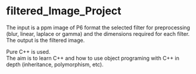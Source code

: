 # filtered_Image_Project

The input is a ppm image of P6 format the selected filter for preprocessing (blur, linear, laplace or gamma) and the dimensions required for each filter. <br>
The output is the filtered image. <br>

Pure C++ is used. <br>
The aim is to learn C++ and how to use object programing with C++ in depth (inheritance, polymorphism, etc).

